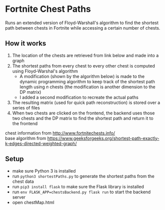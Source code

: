 # Fortnite Chest Paths
Runs an extended version of Floyd-Warshall's algorithm to find the shortest path between chests in Fortnite while accessing a certain number of chests.

## How it works
 1. The location of the chests are retrieved from link below and made into a graph
 2. The shortest paths from every chest to every other chest is computed using Floyd-Warshal's algorithm
    - A modification (shown by the algorithm below) is made to the dynamic programming algorithm to keep track of the shortest path length using _n_ chests (the modification is another dimension to the DP matrix)
    - I added a second modification to recreate the actual paths
 3. The resulting matrix (used for quick path reconstruction) is stored over a series of files
 4. When two chests are clicked on the frontend, the backend uses those two chests and the DP matrix to find the shortest path and return it to the frontend
 
chest information from http://www.fortnitechests.info/  
base algorithm from https://www.geeksforgeeks.org/shortest-path-exactly-k-edges-directed-weighted-graph/


## Setup
 - make sure Python 3 is installed
 - run ```python3 shortestPaths.py``` to generate the shortest paths from the chest data
 - run ```pip3 install flask``` to make sure the Flask library is installed
 - run ```env FLASK_APP=chestsBackend.py flask run``` to start the backend server
 - open chestMap.html
